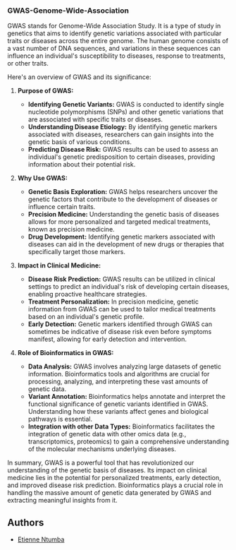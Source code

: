 ### GWAS-Genome-Wide-Association

GWAS stands for Genome-Wide Association Study. It is a type of study in genetics that aims to identify genetic variations associated with particular traits or diseases across the entire genome. The human genome consists of a vast number of DNA sequences, and variations in these sequences can influence an individual's susceptibility to diseases, response to treatments, or other traits.

Here's an overview of GWAS and its significance:

1. **Purpose of GWAS:**
   - **Identifying Genetic Variants:** GWAS is conducted to identify single nucleotide polymorphisms (SNPs) and other genetic variations that are associated with specific traits or diseases.
   - **Understanding Disease Etiology:** By identifying genetic markers associated with diseases, researchers can gain insights into the genetic basis of various conditions.
   - **Predicting Disease Risk:** GWAS results can be used to assess an individual's genetic predisposition to certain diseases, providing information about their potential risk.

2. **Why Use GWAS:**
   - **Genetic Basis Exploration:** GWAS helps researchers uncover the genetic factors that contribute to the development of diseases or influence certain traits.
   - **Precision Medicine:** Understanding the genetic basis of diseases allows for more personalized and targeted medical treatments, known as precision medicine.
   - **Drug Development:** Identifying genetic markers associated with diseases can aid in the development of new drugs or therapies that specifically target those markers.

3. **Impact in Clinical Medicine:**
   - **Disease Risk Prediction:** GWAS results can be utilized in clinical settings to predict an individual's risk of developing certain diseases, enabling proactive healthcare strategies.
   - **Treatment Personalization:** In precision medicine, genetic information from GWAS can be used to tailor medical treatments based on an individual's genetic profile.
   - **Early Detection:** Genetic markers identified through GWAS can sometimes be indicative of disease risk even before symptoms manifest, allowing for early detection and intervention.

4. **Role of Bioinformatics in GWAS:**
   - **Data Analysis:** GWAS involves analyzing large datasets of genetic information. Bioinformatics tools and algorithms are crucial for processing, analyzing, and interpreting these vast amounts of genetic data.
   - **Variant Annotation:** Bioinformatics helps annotate and interpret the functional significance of genetic variants identified in GWAS. Understanding how these variants affect genes and biological pathways is essential.
   - **Integration with other Data Types:** Bioinformatics facilitates the integration of genetic data with other omics data (e.g., transcriptomics, proteomics) to gain a comprehensive understanding of the molecular mechanisms underlying diseases.

In summary, GWAS is a powerful tool that has revolutionized our understanding of the genetic basis of diseases. Its impact on clinical medicine lies in the potential for personalized treatments, early detection, and improved disease risk prediction. Bioinformatics plays a crucial role in handling the massive amount of genetic data generated by GWAS and extracting meaningful insights from it.

## Authors

- [Etienne Ntumba](https://github.com/EtienneNtumba) 
